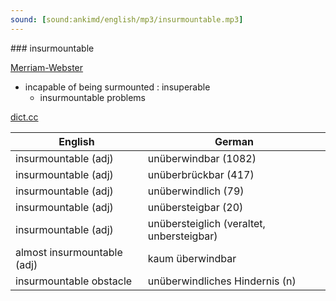 ```yaml
---
sound: [sound:ankimd/english/mp3/insurmountable.mp3]
---
```


\### insurmountable

[Merriam-Webster](https://www.merriam-webster.com/dictionary/insurmountable)

- incapable of being surmounted : insuperable
    - insurmountable problems

[dict.cc](https://www.dict.cc/insurmountable)

| English        | German       |
| -------------- | ------------ |
| insurmountable (adj) | unüberwindbar (1082) |
| insurmountable (adj) | unüberbrückbar (417) |
| insurmountable (adj) | unüberwindlich (79) |
| insurmountable (adj) | unübersteigbar (20) |
| insurmountable (adj) | unübersteiglich (veraltet, unbersteigbar) |
| almost insurmountable (adj) | kaum überwindbar |
| insurmountable obstacle | unüberwindliches Hindernis (n) |
